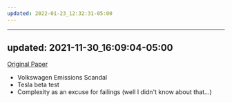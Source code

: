 ```yaml
---
updated: 2022-01-23_12:32:31-05:00
---
```

---
updated: 2021-11-30_16:09:04-05:00
---
[Original Paper](https://www.sciencedirect.com/science/article/pii/S2515856220300729)

* Volkswagen Emissions Scandal
* Tesla beta test
* Complexity as an excuse for failings (well I didn't know about that...)


